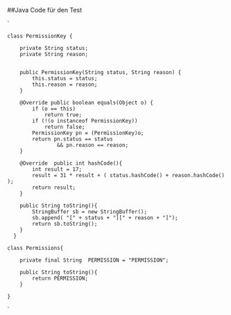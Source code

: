 ##Java Code für den Test

`


    class PermissionKey {

        private String status;
        private String reason;


        public PermissionKey(String status, String reason) {
            this.status = status;
            this.reason = reason;
        }

        @Override public boolean equals(Object o) {
            if (o == this)
                return true;
            if (!(o instanceof PermissionKey))
                return false;
            PermissionKey pn = (PermissionKey)o;
            return pn.status == status
                    && pn.reason == reason;
        }

        @Override  public int hashCode(){
            int result = 17;
            result = 31 * result + ( status.hashCode() + reason.hashCode() );
            return result;
        }

        public String toString(){
            StringBuffer sb = new StringBuffer();
            sb.append( "[" + status + "][" + reason + "]");
            return sb.toString();
        }
      }

    class Permissions{

        private final String  PERMISSION = "PERMISSION";

        public String toString(){
            return PERMISSION;
        }

    }


`
